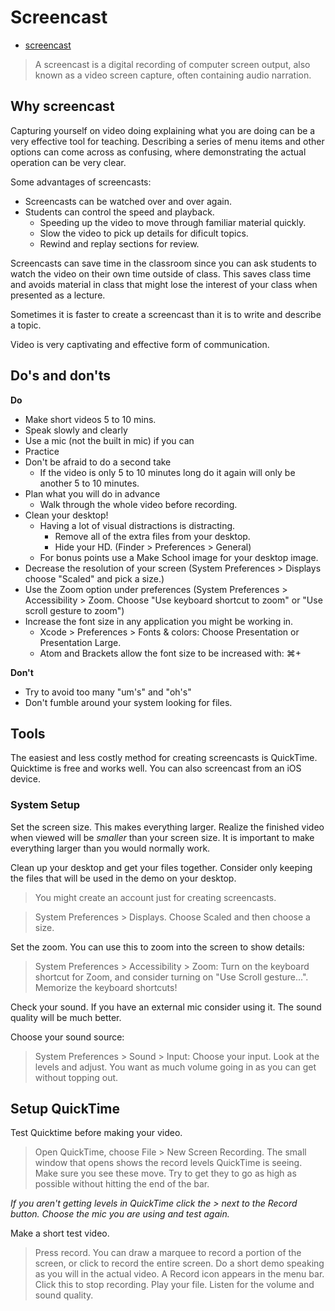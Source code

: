 # Screencast

- [screencast](https://en.wikipedia.org/wiki/Screencast)

> A screencast is a digital recording of computer screen output, also known as a video screen capture, often containing audio narration.

## Why screencast

Capturing yourself on video doing explaining what you are doing can be a very effective
tool for teaching. Describing a series of menu items and other options can come across
as confusing, where demonstrating the actual operation can be very clear. 

Some advantages of screencasts:

- Screencasts can be watched over and over again. 
- Students can control the speed and playback. 
  - Speeding up the video to move through familiar material quickly.
  - Slow the video to pick up details for dificult topics. 
  - Rewind and replay sections for review. 

Screencasts can save time in the classroom since you can ask students to watch the 
video on their own time outside of class. This saves class time and avoids material 
in class that might lose the interest of your class when presented as a lecture. 

Sometimes it is faster to create a screencast than it is to write and describe a topic. 

Video is very captivating and effective form of communication. 

## Do's and don'ts

**Do**

- Make short videos 5 to 10 mins.
- Speak slowly and clearly
- Use a mic (not the built in mic) if you can
- Practice
- Don't be afraid to do a second take
  - If the video is only 5 to 10 minutes long do it again will only be another 5 to 10 minutes. 
- Plan what you will do in advance
  - Walk through the whole video before recording. 
- Clean your desktop!
  - Having a lot of visual distractions is distracting. 
    - Remove all of the extra files from your desktop. 
    - Hide your HD. (Finder > Preferences > General)
  - For bonus points use a Make School image for your desktop image.
- Decrease the resolution of your screen (System Preferences > Displays choose "Scaled" 
and pick a size.)
- Use the Zoom option under preferences (System Preferences > Accessibility > Zoom. Choose 
"Use keyboard shortcut to zoom" or "Use scroll gesture to zoom")
- Increase the font size in any application you might be working in. 
  - Xcode > Preferences > Fonts & colors: Choose Presentation or Presentation Large. 
  - Atom and Brackets allow the font size to be increased with: ⌘+

**Don't**

- Try to avoid too many "um's" and "oh's"
- Don't fumble around your system looking for files.

## Tools

The easiest and less costly method for creating screencasts is QuickTime. 
Quicktime is free and works well. You can also screencast from an iOS device. 

### System Setup 

Set the screen size. This makes everything larger. Realize the finished video when viewed 
will be *smaller* than your screen size. It is important to make everything larger than 
you would normally work. 

Clean up your desktop and get your files together. Consider only keeping the files that 
will be used in the demo on your desktop. 

> You might create an account just for creating screencasts.

> System Preferences > Displays. Choose Scaled and then choose a size. 

Set the zoom. You can use this to zoom into the screen to show details:

> System Preferences > Accessibility > Zoom: Turn on the keyboard shortcut for Zoom, 
> and consider turning on "Use Scroll gesture...". Memorize the keyboard shortcuts!

Check your sound. If you have an external mic consider using it. The sound quality will 
be much better. 

Choose your sound source: 

> System Preferences > Sound > Input: Choose your input. Look at the levels and adjust. 
> You want as much volume going in as you can get without topping out.  

## Setup QuickTime

Test Quicktime before making your video.

> Open QuickTime, choose File > New Screen Recording. The small window that opens shows
> the record levels QuickTime is seeing. Make sure you see these move. Try to get they 
> to go as high as possible without hitting the end of the bar. 

*If you aren't getting levels in QuickTime click the > next to the Record button. Choose
the mic you are using and test again.*

Make a short test video. 

> Press record. You can draw a marquee to record a portion of the screen, or click to 
> record the entire screen. Do a short demo speaking as you will in the actual video. 
> A Record icon appears in the menu bar. Click this to stop recording. Play your file. 
> Listen for the volume and sound quality.


